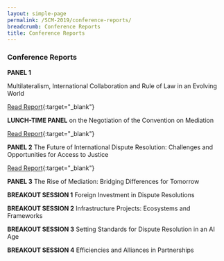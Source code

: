 ```yaml
---
layout: simple-page
permalink: /SCM-2019/conference-reports/
breadcrumb: Conference Reports
title: Conference Reports
---
```


### **Conference Reports**

**PANEL 1**

Multilateralism, International Collaboration and Rule of Law in an Evolving World

[Read Report](../pdf/1-Report-Panel-1.pdf){:target="_blank"}

**LUNCH-TIME PANEL**
on the Negotiation of the Convention on Mediation

[Read Report](../pdf/2-Report-Lunch-time-Panel.pdf){:target="_blank"}

**PANEL 2**
The Future of International Dispute Resolution: Challenges and Opportunities for Access to Justice

[Read Report](../pdf/3-Report-Panel-2.pdf){:target="_blank"}

**PANEL 3**
The Rise of Mediation: Bridging Differences for Tomorrow

**BREAKOUT SESSION 1**
Foreign Investment in Dispute Resolutions

**BREAKOUT SESSION 2**
Infrastructure Projects: Ecosystems and Frameworks

**BREAKOUT SESSION 3**
Setting Standards for Dispute Resolution in an AI Age

**BREAKOUT SESSION 4**
Efficiencies and Alliances in Partnerships

